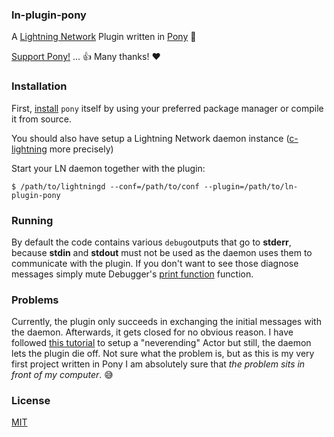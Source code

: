 ### ln-plugin-pony

A [Lightning Network](https://github.com/lightningnetwork/lightning-rfc) Plugin written in [Pony](https://www.ponylang.io/) :horse:

[Support Pony!](https://opencollective.com/ponyc/donate?referral=36826)  ... :+1: Many thanks! :heart:

### Installation

First, [install](https://github.com/ponylang/ponyc/blob/master/README.md#installation) `pony` itself by using your preferred package manager or compile it from source.

You should also have setup a Lightning Network daemon instance ([c-lightning](https://github.com/ElementsProject/lightning) more precisely)

Start your LN daemon together with the plugin:

```shell
$ /path/to/lightningd --conf=/path/to/conf --plugin=/path/to/ln-plugin-pony
```

### Running

By default the code contains various `debug`outputs that go to **stderr**, because **stdin** and **stdout** must not be used as the daemon uses them to communicate with the plugin. If you don't want to see those diagnose messages simply mute Debugger's [print function](https://github.com/Actinium-project/ln-plugin-pony/blob/master/plugin.pony#L26) function.

### Problems

Currently, the plugin only succeeds in exchanging the initial messages with the daemon. Afterwards, it gets closed for no obvious reason. I have followed [this tutorial](https://www.monkeysnatchbanana.com/2016/01/16/pony-patterns-waiting/) to setup a "neverending" Actor but still, the daemon lets the plugin die off. Not sure what the problem is, but as this is my very first project written in Pony I am absolutely sure that *the problem sits in front of my computer*. :sweat_smile:

### License

[MIT](https://github.com/Actinium-project/ln-plugin-pony/blob/master/LICENSE)

